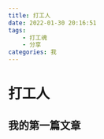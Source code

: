 ```yaml
---
title: 打工人
date: 2022-01-30 20:16:51
tags:
    - 打工魂
    - 分享
categories: 我
---
```


# 打工人
## 我的第一篇文章